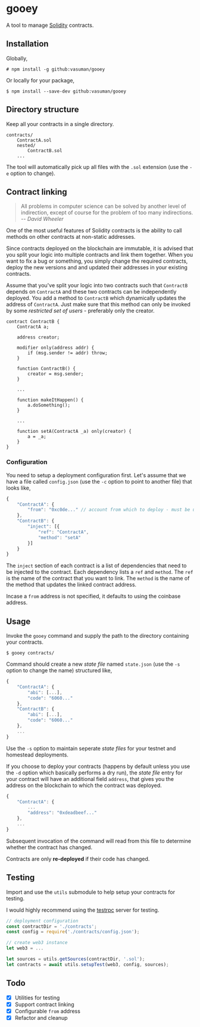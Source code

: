 # gooey

A tool to manage [Solidity](https://ethereum.github.io/solidity/) contracts.

## Installation

Globally,

```
# npm install -g github:vasuman/gooey
```

Or locally for your package,

```
$ npm install --save-dev github:vasuman/gooey
```

## Directory structure

Keep all your contracts in a single directory.

```
contracts/
    ContractA.sol
    nested/
        ContractB.sol
    ...
```

The tool will automatically pick up all files with the `.sol` extension (use the
`-e` option to change).

## Contract linking

> All problems in computer science can be solved by another level of
> indirection, except of course for the problem of too many indirections.
> -- <cite> David Wheeler </cite>

One of the most useful features of Solidity contracts is the ability to call
methods on other contracts at non-static addresses.

Since contracts deployed on the blockchain are immutable, it is advised that you
split your logic into multiple contracts and link them together. When you want
to fix a bug or something, you simply change the required contracts, deploy the
new versions and and updated their addresses in your existing contracts.

Assume that you've split your logic into two contracts such that `ContractB`
depends on `ContractA` and these two contracts can be independently deployed.
You add a method to `ContractB` which dynamically updates the address of
`ContractA`. Just make sure that this method can only be invoked by some
*restricted set of users* - preferably only the creator.

```
contract ContractB {
    ContractA a;

    address creator;

    modifier only(address addr) {
        if (msg.sender != addr) throw;
    }

    function ContractB() {
        creator = msg.sender;
    }

    ...

    function makeItHappen() {
        a.doSomething();
    }

    ...

    function setA(ContractA _a) only(creator) {
        a = _a;
    }
}
```

### Configuration

You need to setup a deployment configuration first. Let's assume that we have a
file called `config.json` (use the `-c` option to point to another file) that
looks like,

```js
{
    "ContractA": {
        "from": "0xc0de..." // account from which to deploy - must be unlocked
    },
    "ContractB": {
        "inject": [{
            "ref": "ContractA",
            "method": "setA"
        }]
    }
}
```

The `inject` section of each contract is a list of dependencies that need to be
injected to the contract. Each dependency lists a `ref` and `method`. The `ref`
is the name of the contract that you want to link. The `method` is the name of
the method that updates the linked contract address.

Incase a `from` address is not specified, it defaults to using the coinbase
address.

## Usage

Invoke the `gooey` command and supply the path to the directory containing your
contracts.

```
$ gooey contracts/
```

Command should create a new *state file* named `state.json` (use the `-s` option to
change the name) structured like,

```js
{
    "ContractA": {
        "abi": [...],
        "code": "6060..."
    },
    "ContractB": {
        "abi": [...],
        "code": "6060..."
    },
    ...
}
```

Use the `-s` option to maintain seperate *state files* for your testnet and
homestead deployments.

If you choose to deploy your contracts (happens by default unless you use the
`-d` option which basically performs a dry run), the *state file* entry for your
contract will have an additional field `address`, that gives you the address on
the blockchain to which the contract was deployed.

```js
{
    "ContractA": {
        ...
        "address": "0xdeadbeef..."
    },
    ...
}
```

Subsequent invocation of the command will read from this file to determine
whether the contract has changed.

Contracts are only **re-deployed** if their code has changed.

## Testing

Import and use the `utils` submodule to help setup your contracts for testing.

I would highly recommend using the
[testrpc](https://github.com/ethereumjs/testrpc) server for testing.

```js
// deployment configuration
const contractDir = './contracts';
const config = require('./contracts/config.json');

// create web3 instance
let web3 = ...

let sources = utils.getSources(contractDir, '.sol');
let contracts = await utils.setupTest(web3, config, sources);
```

## Todo

- [x] Utilities for testing
- [x] Support contract linking
- [x] Configurable `from` address
- [x] Refactor and cleanup
